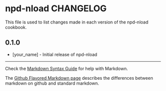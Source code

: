 npd-nload CHANGELOG
===================

This file is used to list changes made in each version of the npd-nload cookbook.

0.1.0
-----
- [your_name] - Initial release of npd-nload

- - -
Check the [Markdown Syntax Guide](http://daringfireball.net/projects/markdown/syntax) for help with Markdown.

The [Github Flavored Markdown page](http://github.github.com/github-flavored-markdown/) describes the differences between markdown on github and standard markdown.
